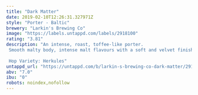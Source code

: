 ```yaml
---
title: "Dark Matter"
date: 2019-02-10T12:26:31.327971Z
style: "Porter - Baltic"
brewery: "Larkin's Brewing Co"
image: "https://labels.untappd.com/labels/2918100"
rating: "3.81"
description: "An intense, roast, toffee-like porter.  Smooth malty body, intense malt flavours with a soft and velvet finish.   Hop Variety: Herkules"
untappd_url: "https://untappd.com/b/larkin-s-brewing-co-dark-matter/2918100"
abv: "7.0"
ibu: "0"
robots: noindex,nofollow
---
```


